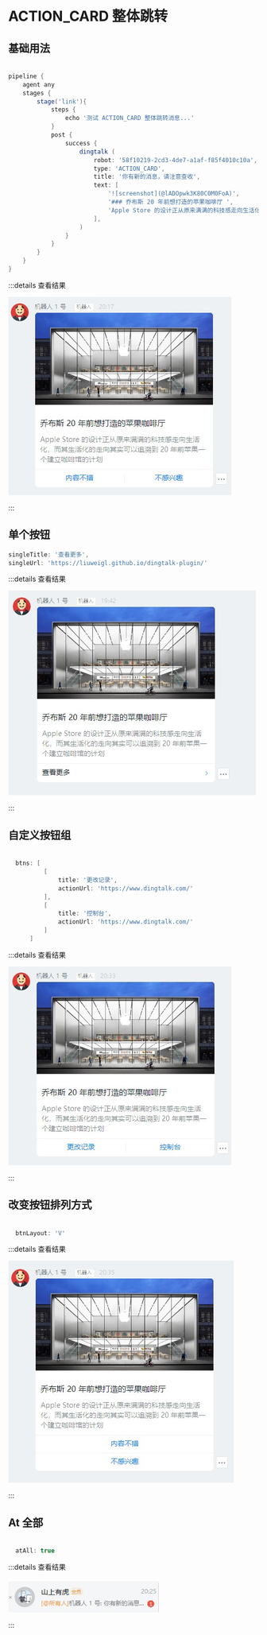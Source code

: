 # ACTION_CARD 整体跳转

## 基础用法

```groovy

pipeline {
    agent any
    stages {
        stage('link'){
            steps {
                echo '测试 ACTION_CARD 整体跳转消息...'
            }
            post {
                success {
                    dingtalk (
                        robot: '58f10219-2cd3-4de7-a1af-f85f4010c10a',
                        type: 'ACTION_CARD',
                        title: '你有新的消息，请注意查收',
                        text: [
                            '![screenshot](@lADOpwk3K80C0M0FoA)',
                            '### 乔布斯 20 年前想打造的苹果咖啡厅 ',
                            'Apple Store 的设计正从原来满满的科技感走向生活化，而其生活化的走向其实可以追溯到 20 年前苹果一个建立咖啡馆的计划'
                        ],
                    )
                }
            }
        }
    }
}

```

:::details 查看结果

![action-card-default-example](../assets/action-card-default-example.jpg)

:::

## 单个按钮

```groovy
singleTitle: '查看更多',
singleUrl: 'https://liuweigl.github.io/dingtalk-plugin/'
```

:::details 查看结果

![action-card-single-btn-example](../assets/action-card-single-btn-example.jpg)

:::


## 自定义按钮组

```groovy

  btns: [
          [
              title: '更改记录',
              actionUrl: 'https://www.dingtalk.com/'
          ],
          [
              title: '控制台',
              actionUrl: 'https://www.dingtalk.com/'
          ]
      ]

```

:::details 查看结果

![action-card-custom-btns-example](../assets/action-card-custom-btns-example.jpg)

:::

## 改变按钮排列方式

```groovy

  btnLayout: 'V'

```

:::details 查看结果

![action-card-at-all-example](../assets/action-card-btn-layout-example.jpg)

:::

## At 全部

```groovy

  atAll: true

```

:::details 查看结果

![action-card-at-all-example](../assets/action-card-at-all-example.jpg)

:::
